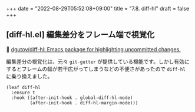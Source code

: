 +++
date = "2022-08-29T05:52:08+09:00"
title = "7.8. diff-hl"
draft = false
+++
## [diff-hl.el] 編集差分をフレーム端で視覚化
🔗 [dgutov/diff-hl: Emacs package for highlighting uncommitted changes.](https://github.com/dgutov/diff-hl) 

編集差分の視覚化は、元々 `git-gutter` が提供している機能です。しかし有効にするとフレームの幅が若干広がってしまうなどの不便さがあったので `diff-hl` に乗り換えました。

```elisp
(leaf diff-hl
  :ensure t
  :hook ((after-init-hook . global-diff-hl-mode)
         (after-init-hook . diff-hl-margin-mode)))
```
